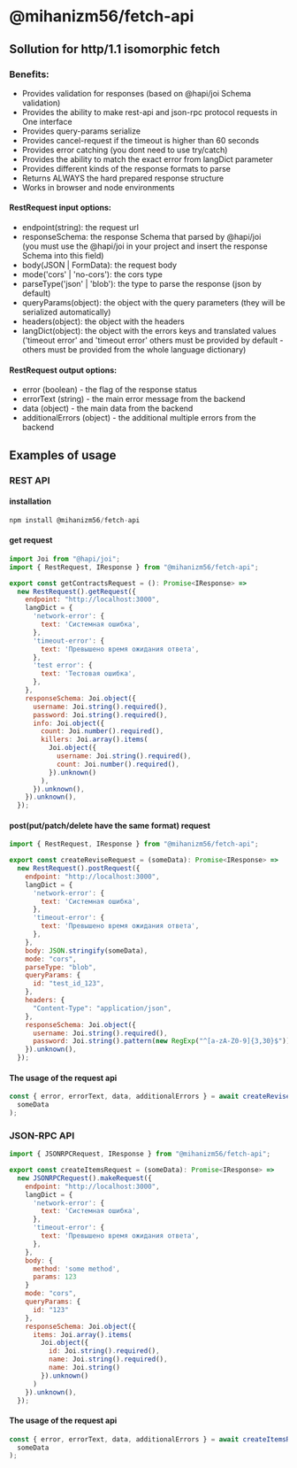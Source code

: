 # @mihanizm56/fetch-api

## Sollution for http/1.1 isomorphic fetch

### Benefits:

- Provides validation for responses (based on @hapi/joi Schema validation)
- Provides the ability to make rest-api and json-rpc protocol requests in One interface
- Provides query-params serialize
- Provides cancel-request if the timeout is higher than 60 seconds
- Provides error catching (you dont need to use try/catch)
- Provides the ability to match the exact error from langDict parameter
- Provides different kinds of the response formats to parse
- Returns ALWAYS the hard prepared response structure
- Works in browser and node environments

#### RestRequest input options:

- endpoint(string): the request url
- responseSchema: the response Schema that parsed by @hapi/joi <br/>(you must use the @hapi/joi in your project and insert the response Schema into this field)
- body(JSON | FormData): the request body
- mode('cors' | 'no-cors'): the cors type
- parseType('json' | 'blob'): the type to parse the response (json by default)
- queryParams(object): the object with the query parameters (they will be serialized automatically)
- headers(object): the object with the headers
- langDict(object): the object with the errors keys and translated values ('timeout error' and 'timeout error' others must be provided by default - others must be provided from the whole language dictionary)

#### RestRequest output options:

- error (boolean) - the flag of the response status
- errorText (string) - the main error message from the backend
- data (object) - the main data from the backend
- additionalErrors (object) - the additional multiple errors from the backend

## Examples of usage

### REST API

#### installation

```javascript
npm install @mihanizm56/fetch-api
```

#### get request

```javascript
import Joi from "@hapi/joi";
import { RestRequest, IResponse } from "@mihanizm56/fetch-api";

export const getContractsRequest = (): Promise<IResponse> =>
  new RestRequest().getRequest({
    endpoint: "http://localhost:3000",
    langDict = {
      'network-error': {
        text: 'Системная ошибка',
      },
      'timeout-error': {
        text: 'Превышено время ожидания ответа',
      },
      'test error': {
        text: 'Тестовая ошибка',
      },
    },
    responseSchema: Joi.object({
      username: Joi.string().required(),
      password: Joi.string().required(),
      info: Joi.object({
        count: Joi.number().required(),
        killers: Joi.array().items(
          Joi.object({
            username: Joi.string().required(),
            count: Joi.number().required(),
          }).unknown()
        ),
      }).unknown(),
    }).unknown(),
  });
```

#### post(put/patch/delete have the same format) request

```javascript
import { RestRequest, IResponse } from "@mihanizm56/fetch-api";

export const createReviseRequest = (someData): Promise<IResponse> =>
  new RestRequest().postRequest({
    endpoint: "http://localhost:3000",
    langDict = {
      'network-error': {
        text: 'Системная ошибка',
      },
      'timeout-error': {
        text: 'Превышено время ожидания ответа',
      },
    },
    body: JSON.stringify(someData),
    mode: "cors",
    parseType: "blob",
    queryParams: {
      id: "test_id_123",
    },
    headers: {
      "Content-Type": "application/json",
    },
    responseSchema: Joi.object({
      username: Joi.string().required(),
      password: Joi.string().pattern(new RegExp("^[a-zA-Z0-9]{3,30}$")),
    }).unknown(),
  });
```

#### The usage of the request api

```javascript
const { error, errorText, data, additionalErrors } = await createReviseRequest(
  someData
);
```

### JSON-RPC API

```javascript
import { JSONRPCRequest, IResponse } from "@mihanizm56/fetch-api";

export const createItemsRequest = (someData): Promise<IResponse> =>
  new JSONRPCRequest().makeRequest({
    endpoint: "http://localhost:3000",
    langDict = {
      'network-error': {
        text: 'Системная ошибка',
      },
      'timeout-error': {
        text: 'Превышено время ожидания ответа',
      },
    },
    body: {
      method: 'some method',
      params: 123
    }
    mode: "cors",
    queryParams: {
      id: "123"
    },
    responseSchema: Joi.object({
      items: Joi.array().items(
        Joi.object({
          id: Joi.string().required(),
          name: Joi.string().required(),
          name: Joi.string()
        }).unknown()
      )
    }).unknown(),
  });
```

#### The usage of the request api

```javascript
const { error, errorText, data, additionalErrors } = await createItemsRequest(
  someData
);
```
